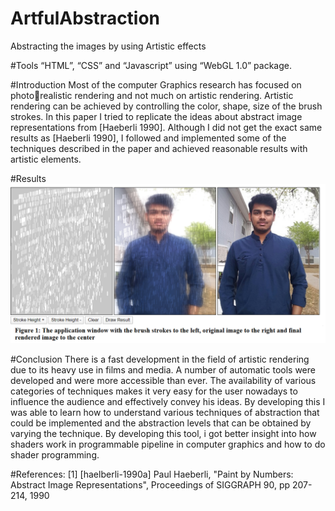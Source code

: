 # ArtfulAbstraction
Abstracting the images by using Artistic effects

#Tools
“HTML”, “CSS” 
and “Javascript” using “WebGL 1.0” package. 

#Introduction
Most of the computer Graphics research has focused on photorealistic rendering and not much on artistic rendering.
 Artistic rendering can be achieved by controlling the color, 
shape, size of the brush strokes. In this paper I tried to replicate 
the ideas about abstract image representations from [Haeberli 
1990].
Although I did not get the exact same results as 
[Haeberli 1990], I followed and implemented some of the 
techniques described in the paper and achieved reasonable 
results with artistic elements. 


#Results
![plot](https://github.com/OmkarChekuri/ArtfulAbstraction/blob/master/FigureScreenShot.PNG)

#Conclusion 
There is a fast development in the field of artistic rendering 
due to its heavy use in films and media. A number of automatic 
tools were developed and were more accessible than ever. The 
availability of various categories of techniques makes it very 
easy for the user nowadays to influence the audience and 
effectively convey his ideas.
By developing this I was able to learn how to understand 
various techniques of abstraction that could be implemented and 
the abstraction levels that can be obtained by varying the 
technique. By developing this tool, i got better insight into how 
shaders work in programmable pipeline in computer graphics 
and how to do shader programming. 

#References:
[1] [haelberli-1990a] Paul Haeberli, "Paint by Numbers: 
Abstract Image Representations", Proceedings of SIGGRAPH 
90, pp 207-214, 1990
